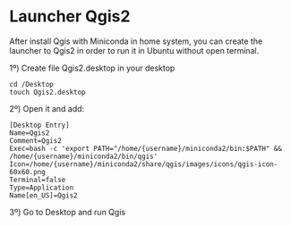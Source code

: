 # Launcher Qgis2

After install Qgis with Miniconda in home system, you can create the launcher to Qgis2 in order to run it in Ubuntu without open terminal.

1º) Create file Qgis2.desktop in your desktop

    cd /Desktop
    touch Qgis2.desktop

2º) Open it and add:

    [Desktop Entry]
    Name=Qgis2
    Comment=Qgis2
    Exec=bash -c 'export PATH="/home/{username}/miniconda2/bin:$PATH" && /home/{username}/miniconda2/bin/qgis'
    Icon=/home/{username}/miniconda2/share/qgis/images/icons/qgis-icon-60x60.png
    Terminal=false
    Type=Application
    Name[en_US]=Qgis2

3º) Go to Desktop and run Qgis






